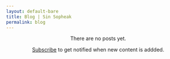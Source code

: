 ```yaml
---
layout: default-bare
title: Blog | Sin Sopheak
permalink: blog
---
```

<header class="page-header header header-blog container-fluid">
    <div class="overlay">
        <div class="description">
            <span>There are no posts yet.</span>
            <p><a href="#subscribeForm">Subscribe</a> to get notified when new content is addded.</p>
        </div>
    </div>
</header>

<!-- {% include blog-posts.html %} -->

<!-- {% include subscribe.html %} -->